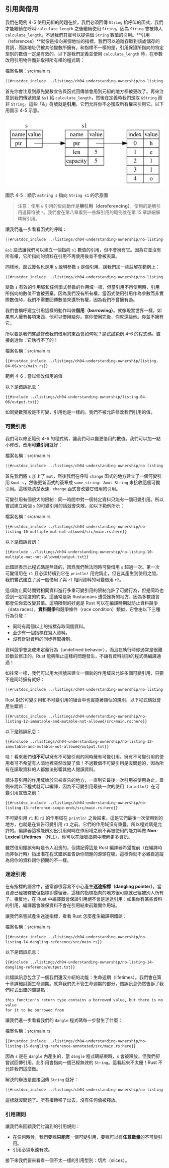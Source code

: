 ## 引用與借用

我們在範例 4-5 使用元組的問題在於，我們必須回傳 `String` 給呼叫的函式，我們才能繼續在呼叫 `calculate_length` 之後繼續使用 `String`，因為 `String` 會被傳入 `calculate_length`。不過我們其實可以提供個 `String` 數值的引用。**引用（references）**就像是指向某個地址的指標，我們可以追蹤存取到該處儲存的資訊，而該地址仍被其他變數所擁有。和指標不一樣的是，引用保證所指向的特定型別的數值一定是有效的。以下是我們定義並使用 `calculate_length` 時，在參數改用引用物件而非取得所有權的程式碼：

<span class="filename">檔案名稱：src/main.rs</span>

```rust
{{#rustdoc_include ../listings/ch04-understanding-ownership/no-listing-07-reference/src/main.rs:all}}
```

首先你會注意到原先變數宣告與函式回傳值會用到元組的地方都被更改了。再來注意到我們傳遞的是 `&s1` 給 `calculate_length`，然後在定義時我們是取 `&String` 而非 `String`。這些「&」符號就是**引用**，它們允許你不必獲取所有權來引用它。以下用圖示 4-5 示意。 

<img alt="&String s pointing at String s1" src="img/trpl04-05.svg" class="center" />

<span class="caption">圖示 4-5：顯示 `&String s` 指向 `String s1` 的示意圖</span>

> 注意：使用 `&` 引用的反向動作是**解引用（dereferencing）**，使用的是解引用運算符號 `*`。我們會在第八章看到一些解引用的範例並在第 15 章詳細解釋解引用。

讓我們進一步看看函式的呼叫：

```rust
{{#rustdoc_include ../listings/ch04-understanding-ownership/no-listing-07-reference/src/main.rs:here}}
```

`&s1` 語法讓我們可以建立一個指向 `s1` 數值的引用，但不會擁有它。因為它並沒有所有權，它所指向的資料在引用不再使用後並不會被丟棄。

同樣地，函式簽名也是用 `&` 說明參數 `s` 是個引用。讓我們加一些註解在範例上：

```rust
{{#rustdoc_include ../listings/ch04-understanding-ownership/no-listing-08-reference-with-annotations/src/main.rs:here}}
```

變數 `s` 有效的作用域和任何函式參數的作用域一樣，但當引用不再使用時，引用所指向的數值不會被丟棄，因為我們沒有所有權。當函式使用引用作為參數而非實際數值時，我們不需要回傳數值來還所有權，因為我們不曾擁有過。

我們會稱呼建立引用這樣的動作叫做**借用（borrowing）**。就像現實世界一樣，如果有人擁有每項東西，他可以借用給你。當你使用完後，你就還給他。你並不擁有它。

所以要是我們嘗試修改我們借用的東西會如何呢？請試試範例 4-6 的程式碼。直接劇透你：它執行不了的！

<span class="filename">檔案名稱：src/main.rs</span>

```rust,ignore,does_not_compile
{{#rustdoc_include ../listings/ch04-understanding-ownership/listing-04-06/src/main.rs}}
```

<span class="caption">範例 4-6：嘗試修改借用的值</span>

以下是錯誤訊息：

```console
{{#include ../listings/ch04-understanding-ownership/listing-04-06/output.txt}}
```

如同變數預設是不可變，引用也是一樣的。我們不被允許修改我們引用的值。

### 可變引用

我們可以修正範例 4-6 的程式碼，讓我們可以變更借用的數值。我們可以加一點小修改，改用**可變引用**就好：

<span class="filename">檔案名稱：src/main.rs</span>

```rust
{{#rustdoc_include ../listings/ch04-understanding-ownership/no-listing-09-fixes-listing-04-06/src/main.rs}}
```

首先我們將 `s` 加上了 `mut`，然後我們在呼叫 `change` 函式的地方建立了一個可變引用 `&mut s`，然後更新函式的簽章成 `some_string: &mut String` 來接收這個可變引用。這樣能清楚表達 ` change` 函式會改變它借用的引用。

可變引用有個很大的限制：同一時間中對一個特定資料只能有一個可變引用。所以嘗試建立兩個 `s` 的可變引用的話就會失敗，如以下範例所示：

<span class="filename">檔案名稱：src/main.rs</span>

```rust,ignore,does_not_compile
{{#rustdoc_include ../listings/ch04-understanding-ownership/no-listing-10-multiple-mut-not-allowed/src/main.rs:here}}
```

以下是錯誤資訊：

```console
{{#include ../listings/ch04-understanding-ownership/no-listing-10-multiple-mut-not-allowed/output.txt}}
```

此錯誤表示此程式碼是無效的，因爲我們無法同時可變借用 `s` 超過一次。第一次可變借用在 `r1` 且必須持續到它在 `println!` 用完爲止，但在其產生到使用之間，我們嘗試建立了另一個借用了與 `r1` 相同資料的可變借用 `r2`。

這項防止同時間對相同資料進行多重可變引用的限制允許了可變行為，但是同時也受到一定程度的約束。這通常是新 Rustaceans 遭受挫折的地方，因為多數語言都會任你去改變其值。這項限制的好處是 Rust 可以在編譯時期就防止資料競爭（data races）。**資料競爭**和競爭條件（race condition）類似，它會由以下三種行為引發：

* 同時有兩個以上的指標存取同個資料。
* 至少有一個指標在寫入資料。
* 沒有針對資料的同步存取機制。

資料競爭會造成未定義行為（undefined behavior），而且在執行時你通常是很難診斷並修正的。Rust 能夠阻止這樣的問題發生，不讓有資料競爭的程式碼編譯通過！

如往常一樣，我們可以用大括號來建立一個新的作用域來允許多個可變引用，只要不是同時擁有就好：

```rust
{{#rustdoc_include ../listings/ch04-understanding-ownership/no-listing-11-muts-in-separate-scopes/src/main.rs:here}}
```

Rust 對於可變引用和不可變引用的組合中也實施著類似的規則，以下程式碼就會產生錯誤：

```rust,ignore,does_not_compile
{{#rustdoc_include ../listings/ch04-understanding-ownership/no-listing-12-immutable-and-mutable-not-allowed/src/main.rs:here}}
```

以下是錯誤訊息：

```console
{{#include ../listings/ch04-understanding-ownership/no-listing-12-immutable-and-mutable-not-allowed/output.txt}}
```

哇！看來我們**也不可以**擁有不可變引用的同時擁有可變引用。擁有不可變引用的使用者可不希望有人暗地裡突然改變了值！不過數個不可變引用是沒問題的，因為所有在讀取資料的人都無法影響其他人閱讀資料。

請注意引用的作用域始於它被宣告的地方，一直到它最後一次引用被使用為止。舉例來說以下程式就可以編譯，因為不可變引用最後一次的使用（`println!`）在可變引用宣告之前：

```rust,edition2021
{{#rustdoc_include ../listings/ch04-understanding-ownership/no-listing-13-reference-scope-ends/src/main.rs:here}}
```

不可變引用 `r1` 和 `r2` 的作用域在 `println!` 之後結束。這是它們最後一次使用到的地方，也就是在宣告可變引用 `r3` 之前。它們的作用域沒有重疊，所以程式碼是允許的。編譯器這樣能辨別出引用何時在作用域之前不再被使用的能力叫做 **Non-Lexical Lifetimes** （NLL），你可以在[版號指南][nll]中瞭解更多資訊。

雖然借用錯誤有時是令人沮喪的，但請記得這是 Rust 編譯器希望提前（在編譯時而非執行時）指出潛在程式錯誤並告訴你問題的源頭在哪。這樣你就不必親自追蹤為何你的資料跟你預期的不一樣。

### 迷途引用

在有指標的語言中，通常都很容易不小心產生**迷途指標（dangling pointer）**。當資源已經被釋放但指標卻還留著，這樣的指標指向的地方很可能就已經被別人所有了。相反地，在 Rust 中編譯器會保證引用絕不會是迷途引用：如果你有某些資料的引用，編譯器會確保資料不會在引用結束前離開作用域。

讓我們來嘗試產生迷途指標，看看 Rust 怎麼產生編譯期錯誤：

<span class="filename">檔案名稱：src/main.rs</span>

```rust,ignore,does_not_compile
{{#rustdoc_include ../listings/ch04-understanding-ownership/no-listing-14-dangling-reference/src/main.rs}}
```

以下是錯誤訊息：

```console
{{#include ../listings/ch04-understanding-ownership/no-listing-14-dangling-reference/output.txt}}
```

此錯誤訊息包含了一個我們還沒介紹的功能：生命週期（lifetimes）。我們會在第十章詳細討論生命週期。就算我們先不管生命週期的部分，錯誤訊息仍然告訴了我們程式出錯的關鍵點：

```text
this function's return type contains a borrowed value, but there is no value
for it to be borrowed from
```

讓我們進一步看看我們的 `dangle` 程式碼每一步發生了什麼：

<span class="filename">檔案名稱：src/main.rs</span>

```rust,ignore,does_not_compile
{{#rustdoc_include ../listings/ch04-understanding-ownership/no-listing-15-dangling-reference-annotated/src/main.rs:here}}
```

因為 `s` 是在 `dangle` 內產生的，當 `dangle` 程式碼結束時，`s` 會被釋放。但我們卻嘗試回傳引用。此引用會指向一個已經無效的 `String`。這看起來不太優！Rust 不允許我們這麼做。

解決的辦法是直接回傳 `String` 就好：

```rust
{{#rustdoc_include ../listings/ch04-understanding-ownership/no-listing-16-no-dangle/src/main.rs:here}}
```

這樣就沒問題了。所有權轉移了出去，沒有任何值被釋放。

### 引用規則

讓我們來回顧我們討論到的引用規則：

* 在任何時候，我們要嘛**只能有**一個可變引用，要嘛可以有**任意數量**的不可變引用。
* 引用必須永遠有效。

接下來我們要來看看一個不太一樣的引用型別：切片（slices）。

[nll]: https://doc.rust-lang.org/edition-guide/rust-2018/ownership-and-lifetimes/non-lexical-lifetimes.html
